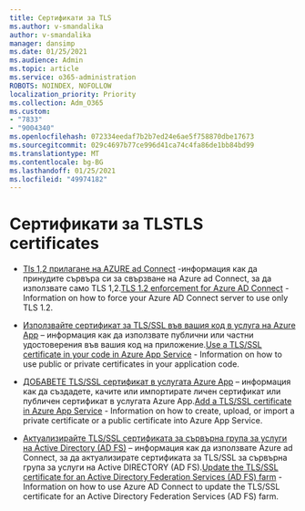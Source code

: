 ```yaml
---
title: Сертификати за TLS
ms.author: v-smandalika
author: v-smandalika
manager: dansimp
ms.date: 01/25/2021
ms.audience: Admin
ms.topic: article
ms.service: o365-administration
ROBOTS: NOINDEX, NOFOLLOW
localization_priority: Priority
ms.collection: Adm_O365
ms.custom:
- "7833"
- "9004340"
ms.openlocfilehash: 072334eedaf7b2b7ed24e6ae5f758870dbe17673
ms.sourcegitcommit: 029c4697b77ce996d41ca74c4fa86de1bb84bd99
ms.translationtype: MT
ms.contentlocale: bg-BG
ms.lasthandoff: 01/25/2021
ms.locfileid: "49974182"
---
```

# <a name="tls-certificates"></a><span data-ttu-id="b9401-102">Сертификати за TLS</span><span class="sxs-lookup"><span data-stu-id="b9401-102">TLS certificates</span></span>

- <span data-ttu-id="b9401-103">[Tls 1,2 прилагане на AZURE ad Connect](https://docs.microsoft.com/azure/active-directory/hybrid/reference-connect-tls-enforcement)  -информация как да принудите сървъра си за свързване на Azure ad Connect, за да използвате само TLS 1,2.</span><span class="sxs-lookup"><span data-stu-id="b9401-103">[TLS 1.2 enforcement for Azure AD Connect](https://docs.microsoft.com/azure/active-directory/hybrid/reference-connect-tls-enforcement)  - Information on how to force your Azure AD Connect server to use only TLS 1.2.</span></span>

- <span data-ttu-id="b9401-104">[Използвайте сертификат за TLS/SSL във вашия код в услуга на Azure App](https://docs.microsoft.com/azure/app-service/configure-ssl-certificate-in-code)  – информация как да използвате публични или частни удостоверения във вашия код на приложение.</span><span class="sxs-lookup"><span data-stu-id="b9401-104">[Use a TLS/SSL certificate in your code in Azure App Service](https://docs.microsoft.com/azure/app-service/configure-ssl-certificate-in-code)  - Information on how to use public or private certificates in your application code.</span></span>

- <span data-ttu-id="b9401-105">[ДОБАВЕТЕ TLS/SSL сертификат в услугата Azure App](https://docs.microsoft.com/azure/app-service/configure-ssl-certificate)  – информация как да създадете, качите или импортирате личен сертификат или публичен сертификат в услугата Azure App.</span><span class="sxs-lookup"><span data-stu-id="b9401-105">[Add a TLS/SSL certificate in Azure App Service](https://docs.microsoft.com/azure/app-service/configure-ssl-certificate)  - Information on how to create, upload, or import a private certificate or a public certificate into Azure App Service.</span></span>

- <span data-ttu-id="b9401-106">[Актуализирайте TLS/SSL сертификата за сървърна група за услуги на Active Directory (AD FS)](https://docs.microsoft.com/azure/active-directory/hybrid/how-to-connect-fed-ssl-update)  – информация как да използвате Azure ad Connect, за да актуализирате сертификата за TLS/SSL за сървърна група за услуги на Active DIRECTORY (AD FS).</span><span class="sxs-lookup"><span data-stu-id="b9401-106">[Update the TLS/SSL certificate for an Active Directory Federation Services (AD FS) farm](https://docs.microsoft.com/azure/active-directory/hybrid/how-to-connect-fed-ssl-update)  - Information on how to use Azure AD Connect to update the TLS/SSL certificate for an Active Directory Federation Services (AD FS) farm.</span></span>

